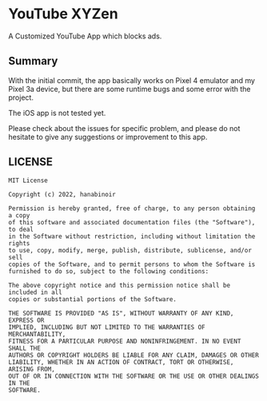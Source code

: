 # YouTube XYZen

A Customized YouTube App which blocks ads.

## Summary

With the initial commit, the app basically works on Pixel 4 emulator and my Pixel 3a device, 
but there are some runtime bugs and some error with the project.

The iOS app is not tested yet.

Please check about the issues for specific problem, 
and please do not hesitate to give any suggestions or improvement to this app.

## LICENSE

```
MIT License

Copyright (c) 2022, hanabinoir

Permission is hereby granted, free of charge, to any person obtaining a copy
of this software and associated documentation files (the "Software"), to deal
in the Software without restriction, including without limitation the rights
to use, copy, modify, merge, publish, distribute, sublicense, and/or sell
copies of the Software, and to permit persons to whom the Software is
furnished to do so, subject to the following conditions:

The above copyright notice and this permission notice shall be included in all
copies or substantial portions of the Software.

THE SOFTWARE IS PROVIDED "AS IS", WITHOUT WARRANTY OF ANY KIND, EXPRESS OR
IMPLIED, INCLUDING BUT NOT LIMITED TO THE WARRANTIES OF MERCHANTABILITY,
FITNESS FOR A PARTICULAR PURPOSE AND NONINFRINGEMENT. IN NO EVENT SHALL THE
AUTHORS OR COPYRIGHT HOLDERS BE LIABLE FOR ANY CLAIM, DAMAGES OR OTHER
LIABILITY, WHETHER IN AN ACTION OF CONTRACT, TORT OR OTHERWISE, ARISING FROM,
OUT OF OR IN CONNECTION WITH THE SOFTWARE OR THE USE OR OTHER DEALINGS IN THE
SOFTWARE.
```
